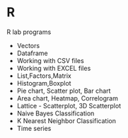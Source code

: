 # R

R lab programs
 - Vectors 
 - Dataframe 
 - Working with CSV files
 - Working with EXCEL files
 - List,Factors,Matrix
 - Histogram,Boxplot
 - Pie chart, Scatter plot, Bar chart
 - Area chart, Heatmap, Correlogram
 - Lattice - Scatterplot, 3D Scatterplot
 - Naive Bayes Classification
 - K Nearest Neighbor Classification
 - Time series
